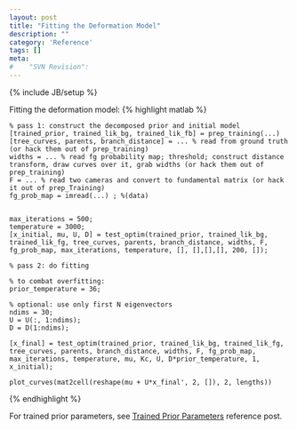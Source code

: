 ```yaml
---
layout: post
title: "Fitting the Deformation Model"
description: ""
category: 'Reference'
tags: []
meta: 
#    "SVN Revision": 
---
```

{% include JB/setup %}


Fitting the deformation model:
{% highlight matlab %}
  
    % pass 1: construct the decomposed prior and initial model
    [trained_prior, trained_lik_bg, trained_lik_fb] = prep_training(...)
    [tree_curves, parents, branch_distance] = ... % read from ground truth (or hack them out of prep_training)
    widths = ... % read fg probability map; threshold; construct distance transform, draw curves over it, grab widths (or hack them out of prep_training)
    F = ... % read two cameras and convert to fundamental matrix (or hack it out of prep_Training)
    fg_prob_map = imread(...) ; %(data)


    max_iterations = 500;
    temperature = 3000;
    [x_initial, mu, U, D] = test_optim(trained_prior, trained_lik_bg, trained_lik_fg, tree_curves, parents, branch_distance, widths, F, fg_prob_map, max_iterations, temperature, [], [],[],[], 200, []);

    % pass 2: do fitting

    % to combat overfitting:
    prior_temperature = 36; 

    % optional: use only first N eigenvectors
    ndims = 30; 
    U = U(:, 1:ndims);
    D = D(1:ndims);

    [x_final] = test_optim(trained_prior, trained_lik_bg, trained_lik_fg, tree_curves, parents, branch_distance, widths, F, fg_prob_map, max_iterations, temperature, mu, Kc, U, D*prior_temperature, 1, x_initial);

    plot_curves(mat2cell(reshape(mu + U*x_final', 2, []), 2, lengths))
{% endhighlight %}


For trained prior parameters, see [Trained Prior Parameters]({{site.baseurl}}/2015/01/11/reference/) reference post.
